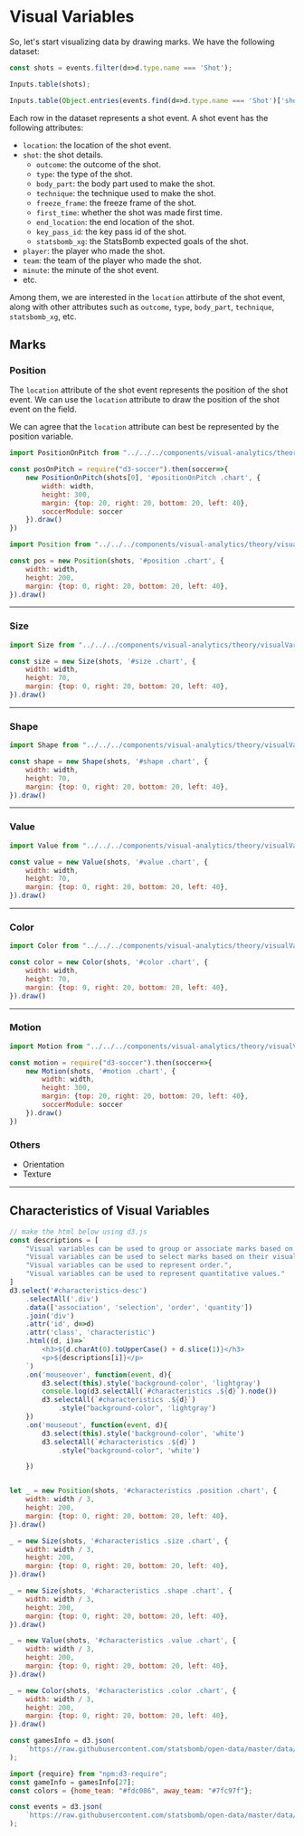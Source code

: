 # Visual Variables

So, let's start visualizing data by drawing marks. We have the following dataset:

```js
const shots = events.filter(d=>d.type.name === 'Shot');
```

```js
Inputs.table(shots);
```



```js
Inputs.table(Object.entries(events.find(d=>d.type.name === 'Shot')['shot']));
```


Each row in the dataset represents a shot event. A shot event has the following attributes:

- `location`: the location of the shot event.
- `shot`: the shot details.
    - `outcome`: the outcome of the shot.
    - `type`: the type of the shot.
    - `body_part`: the body part used to make the shot.
    - `technique`: the technique used to make the shot.
    - `freeze_frame`: the freeze frame of the shot.
    - `first_time`: whether the shot was made first time.
    - `end_location`: the end location of the shot.
    - `key_pass_id`: the key pass id of the shot.
    - `statsbomb_xg`: the StatsBomb expected goals of the shot.
- `player`: the player who made the shot.
- `team`: the team of the player who made the shot.
- `minute`: the minute of the shot event.
- etc.


Among them, we are interested in the `location` attirbute of the shot event, along with other attributes such as `outcome`, `type`, `body_part`, `technique`, `statsbomb_xg`, etc.

## Marks

### Position

The `location` attribute of the shot event represents the position of the shot event. We can use the `location` attribute to draw the position of the shot event on the field.

We can agree that the `location` attribute can best be represented by the position variable.


```js
import PositionOnPitch from "../../../components/visual-analytics/theory/visualVariable/positionOnPitch.js";
```

```js
const posOnPitch = require("d3-soccer").then(soccer=>{
    new PositionOnPitch(shots[0], '#positionOnPitch .chart', {
        width: width,
        height: 300,
        margin: {top: 20, right: 20, bottom: 20, left: 40},
        soccerModule: soccer
    }).draw()
})
```

<div id="positionOnPitch">
    <div class="chart"></div>
</div>


```js
import Position from "../../../components/visual-analytics/theory/visualVariable/position.js";
```

```js
const pos = new Position(shots, '#position .chart', {
    width: width,
    height: 200,
    margin: {top: 0, right: 20, bottom: 20, left: 40},
}).draw()
```

<div id="position">
    <div class="chart"></div>
</div>

---

### Size

```js
import Size from "../../../components/visual-analytics/theory/visualVariable/size.js";
```

```js
const size = new Size(shots, '#size .chart', {
    width: width,
    height: 70,
    margin: {top: 0, right: 20, bottom: 20, left: 40},
}).draw()
```

<div id="size">
    <div class="chart"></div>
</div>

---

### Shape

```js
import Shape from "../../../components/visual-analytics/theory/visualVariable/shape.js";
```

```js
const shape = new Shape(shots, '#shape .chart', {
    width: width,
    height: 70,
    margin: {top: 0, right: 20, bottom: 20, left: 40},
}).draw()
```

<div id="shape">
    <div class="chart"></div>
</div>


---

### Value


```js
import Value from "../../../components/visual-analytics/theory/visualVariable/value.js";
```

```js
const value = new Value(shots, '#value .chart', {
    width: width,
    height: 70,
    margin: {top: 0, right: 20, bottom: 20, left: 40},
}).draw()
```

<div id="value">
    <div class="chart"></div>
</div>

---

### Color

```js
import Color from "../../../components/visual-analytics/theory/visualVariable/color.js";
```

```js
const color = new Color(shots, '#color .chart', {
    width: width,
    height: 70,
    margin: {top: 0, right: 20, bottom: 20, left: 40},
}).draw()
```

<div id="color">
    <div class="chart"></div>
</div>

---

### Motion



```js
import Motion from "../../../components/visual-analytics/theory/visualVariable/motion.js";
```

```js
const motion = require("d3-soccer").then(soccer=>{
    new Motion(shots, '#motion .chart', {
        width: width,
        height: 300,
        margin: {top: 20, right: 20, bottom: 20, left: 40},
        soccerModule: soccer
    }).draw()
})
```

<div id="motion">
    <div class="chart"></div>
</div>


### Others

- Orientation
- Texture

---

## Characteristics of Visual Variables

```js
// make the html below using d3.js
const descriptions = [
    "Visual variables can be used to group or associate marks based on their visual appearance.",
    "Visual variables can be used to select marks based on their visual appearance.",
    "Visual variables can be used to represent order.",
    "Visual variables can be used to represent quantitative values."
]
d3.select('#characteristics-desc')
    .selectAll('.div')
    .data(['association', 'selection', 'order', 'quantity'])
    .join('div')
    .attr('id', d=>d)
    .attr('class', 'characteristic')
    .html((d, i)=>`
        <h3>${d.charAt(0).toUpperCase() + d.slice(1)}</h3>
        <p>${descriptions[i]}</p>
    `)
    .on('mouseover', function(event, d){
        d3.select(this).style('background-color', 'lightgray')
        console.log(d3.selectAll(`#characteristics .${d}`).node())
        d3.selectAll(`#characteristics .${d}`)
            .style("background-color", 'lightgray')
    })
    .on('mouseout', function(event, d){
        d3.select(this).style('background-color', 'white')
        d3.selectAll(`#characteristics .${d}`)
            .style("background-color", 'white')

    })
```

```html
```

<div id="characteristics-desc" class="grid grid-cols-4">
</div>

<div id="characteristics" class="grid grid-cols-2">
    <div class="position selection association order quantity">
        <div class="chart"></div>
    </div>
    <div class="size selection association order">
        <div class="chart"></div>
    </div>
    <div class="shape selection association">
        <div class="chart"></div>
    </div>
    <div class="value selection association order">
        <div class="chart"></div>
    </div>
    <div class="color selection association">
        <div class="chart"></div>
    </div>
</div>

```js
let _ = new Position(shots, '#characteristics .position .chart', {
    width: width / 3,
    height: 200,
    margin: {top: 0, right: 20, bottom: 20, left: 40},
}).draw()

_ = new Size(shots, '#characteristics .size .chart', {
    width: width / 3,
    height: 200,
    margin: {top: 0, right: 20, bottom: 20, left: 40},
}).draw()

_ = new Size(shots, '#characteristics .shape .chart', {
    width: width / 3,
    height: 200,
    margin: {top: 0, right: 20, bottom: 20, left: 40},
}).draw()

_ = new Value(shots, '#characteristics .value .chart', {
    width: width / 3,
    height: 200,
    margin: {top: 0, right: 20, bottom: 20, left: 40},
}).draw()

_ = new Color(shots, '#characteristics .color .chart', {
    width: width / 3,
    height: 200,
    margin: {top: 0, right: 20, bottom: 20, left: 40},
}).draw()
```



```js
const gamesInfo = d3.json(
    `https://raw.githubusercontent.com/statsbomb/open-data/master/data/matches/43/106.json`
);
```


```js
import {require} from "npm:d3-require";
const gameInfo = gamesInfo[27];
const colors = {home_team: "#fdc086", away_team: "#7fc97f"};
```

```js
const events = d3.json(
    `https://raw.githubusercontent.com/statsbomb/open-data/master/data/events/${gameInfo.match_id}.json`
);
```
